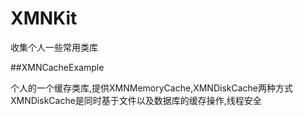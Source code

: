 # XMNKit
收集个人一些常用类库


##XMNCacheExample

个人的一个缓存类库,提供XMNMemoryCache,XMNDiskCache两种方式  XMNDiskCache是同时基于文件以及数据库的缓存操作,线程安全